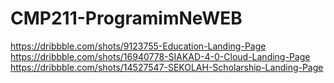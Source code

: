 # CMP211-ProgramimNeWEB

https://dribbble.com/shots/9123755-Education-Landing-Page
https://dribbble.com/shots/16940778-SIAKAD-4-0-Cloud-Landing-Page
https://dribbble.com/shots/14527547-SEKOLAH-Scholarship-Landing-Page